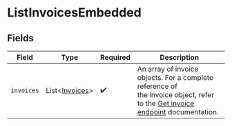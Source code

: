 # ListInvoicesEmbedded


## Fields

| Field                                                                                                                                        | Type                                                                                                                                         | Required                                                                                                                                     | Description                                                                                                                                  |
| -------------------------------------------------------------------------------------------------------------------------------------------- | -------------------------------------------------------------------------------------------------------------------------------------------- | -------------------------------------------------------------------------------------------------------------------------------------------- | -------------------------------------------------------------------------------------------------------------------------------------------- |
| `invoices`                                                                                                                                   | List\<[Invoices](../../models/operations/Invoices.md)>                                                                                       | :heavy_check_mark:                                                                                                                           | An array of invoice objects. For a complete reference of<br/>the invoice object, refer to the [Get invoice endpoint](get-invoice) documentation. |
